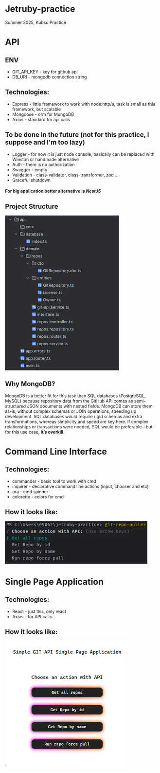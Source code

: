 # Jetruby-practice
Summer 2025, Kubsu Practice

# API

## ENV
- GIT_API_KEY - key for github api
- DB_URI - mongodb connection string

## Technologies:
- Express - little framework to work with node:http/s, task is small as this framework, but scalable
- Mongoose - orm for MongoDB
- Axios - standard for api calls

## To be done in the future (not for this practice, I suppose and I'm too lazy)
- Logger - for now it is just node console, basically can be replaced with Winston or handmade alternative
- Auth - there is no authorization
- Swagger - empty
- Validation - class-validator, class-transformer, zod ...
- Graceful shutdown

#### For big application better alternative is **_NestJS_**

## Project Structure
![api-structure.png](docs/api-structure.png)

## Why MongoDB?

MongoDB is a better fit for this task than SQL databases (PostgreSQL, MySQL) because repository data from the GitHub API comes as semi-structured JSON documents with nested fields. 
MongoDB can store them as-is, without complex schemas or JOIN operations, speeding up development. 
SQL databases would require rigid schemas and extra transformations, whereas simplicity and speed are key here.
If complex relationships or transactions were needed, SQL would be preferable—but for this use case, **it’s overkill**.

# Command Line Interface

## Technologies:
- commander - basic tool to work with cmd
- inquirer - declarative command line actions (input, chooser and etc)
- ora - cmd spinner
- colorette - colors for cmd

## How it looks like:
![cli.png](docs/cli.png)

# Single Page Application

## Technologies:
- React - just this, only react
- Axios - for API calls

## How it looks like:
`![spa.png](docs/spa.png)